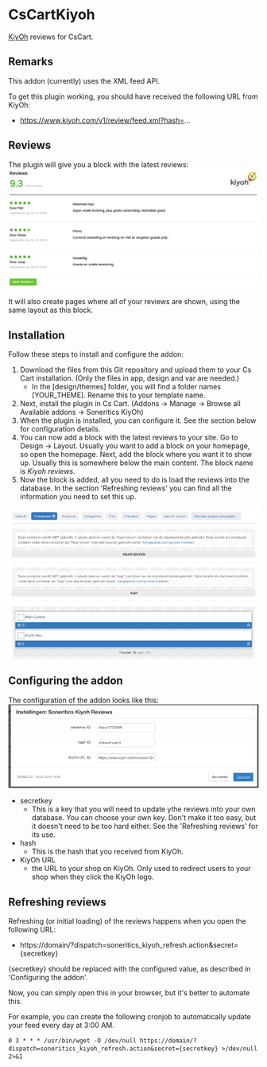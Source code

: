 # CsCartKiyoh
[KiyOh](https://kiyoh.nl) reviews for CsCart.

## Remarks
This addon (currently) uses the XML feed API.

To get this plugin working, you should have received the following URL from KiyOh:
* https://www.kiyoh.com/v1/review/feed.xml?hash=...

## Reviews
The plugin will give you a block with the latest reviews:
![Latest reviews in block](README/reviews-block.png)

It will also create pages where all of your reviews are shown, using the same layout as this block.

## Installation
Follow these steps to install and configure the addon:
1) Download the files from this Git repository and upload them to your Cs Cart installation.
  (Only the files in app, design and var are needed.)
    * In the [design/themes] folder, you will find a folder names [YOUR_THEME]. Rename this to your template name. 
2) Next, install the plugin in Cs Cart. (Addons -> Manage -> Browse all Available addons -> Soneritics KiyOh)
3) When the plugin is installed, you can configure it. See the section below for configuration details.
4) You can now add a block with the latest reviews to your site.
   Go to Design -> Layout.
   Usually you want to add a block on your homepage, so open the homepage.
   Next, add the block where you want it to show up. Usually this is somewhere below the main content.
   The block name is *Kiyoh reviews*.
5) Now the block is added, all you need to do is load the reviews into the database.
   In the section 'Refreshing reviews' you can find all the information you need to set this up. 

![Plugin settings](README/template-edit.png)

## Configuring the addon
The configuration of the addon looks like this:
![Plugin settings](README/settings.png)

* secretkey
    * This is a key that you will need to update ythe reviews into your own database. You can choose your own key.
       Don't make it too easy, but it doesn't need to be too hard either.
       See the 'Refreshing reviews' for its use.
* hash
    * This is the hash that you received from KiyOh.
* KiyOh URL
    * the URL to your shop on KiyOh. Only used to redirect users to your shop when they click the KiyOh logo.

## Refreshing reviews
Refreshing (or initial loading) of the reviews happens when you open the following URL:
* https://domain/?dispatch=soneritics_kiyoh_refresh.action&secret={secretkey}

{secretkey} should be replaced with the configured value, as described in 'Configuring the addon'.

Now, you can simply open this in your browser, but it's better to automate this.

For example, you can create the following cronjob to automatically update your feed every day at 3:00 AM.
```
0 3 * * * /usr/bin/wget -O /dev/null https://domain/?dispatch=soneritics_kiyoh_refresh.action&secret={secretkey} >/dev/null 2>&1
```
